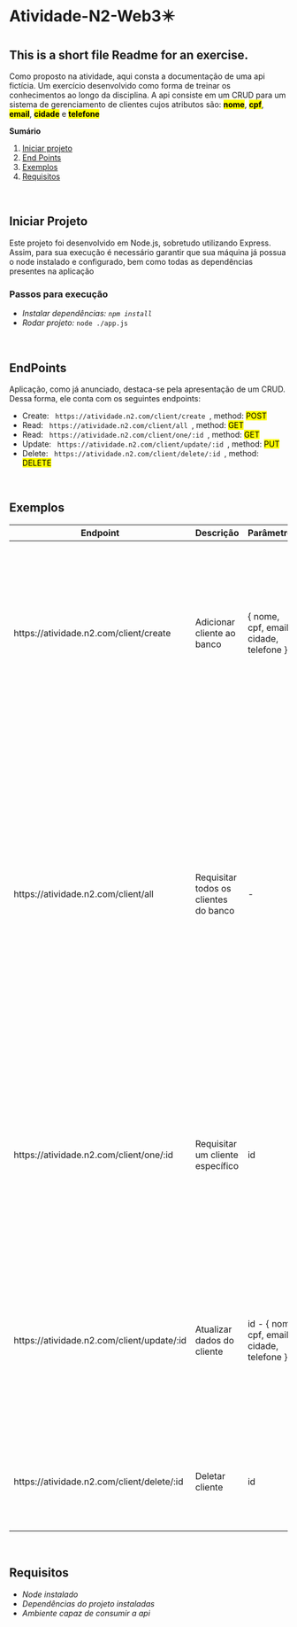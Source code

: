 # Atividade-N2-Web3✴️
<h2>This is a short file Readme for an exercise.</h2>
<p>Como proposto na atividade, aqui consta a documentação de uma api fictícia. Um exercício desenvolvido como forma de treinar os conhecimentos ao longo da disciplina. A api consiste em um CRUD para um sistema de gerenciamento de clientes cujos atributos são: <mark><strong>nome</strong></mark>, <mark><strong>cpf</strong></mark>, <mark><strong>email</strong></mark>, <mark><strong>cidade</strong></mark> e <mark><strong>telefone</strong></mark> </p>

<nav>
  <strong>Sumário </strong>
  <ol>
    <li><a href="#init">Iniciar projeto</a></li>
    <li><a href="#endpoints">End Points</a></li>
    <li><a href="#exemplos">Exemplos</a></li>
    <li><a href="#requisitos">Requisitos</a></li>
  </ol>
</nav>
<br/>
<h2 id="init">Iniciar Projeto</h2>

<p>Este projeto foi desenvolvido em Node.js, sobretudo utilizando Express. Assim, para sua execução é necessário garantir que sua máquina já possua o node instalado e configurado, bem como todas as dependências presentes na aplicação</p>
<h3>Passos para execução</h3>
<ul>
  <li><i>Instalar dependências: <code>npm install</code> </i></li>
  <li><i>Rodar projeto: </i><code>node ./app.js</code></li>
</ul>
<br/>
<h2 id="endpoints">EndPoints</h2>

<p>Aplicação, como já anunciado, destaca-se pela apresentação de um CRUD. Dessa forma, ele conta com os seguintes endpoints: </p>
<ul>
  <li>Create: <code> https://atividade.n2.com/client/create </code>, method: <mark>POST</mark> </li>
  <li>Read: <code> https://atividade.n2.com/client/all </code>, method: <mark>GET</mark> </li>
  <li>Read: <code> https://atividade.n2.com/client/one/:id </code>, method: <mark>GET</mark> </li>
  <li>Update: <code> https://atividade.n2.com/client/update/:id </code>, method: <mark>PUT</mark> </li>
  <li>Delete: <code> https://atividade.n2.com/client/delete/:id </code>, method: <mark>DELETE</mark> </li>
</ul>
<br/>

<h2 id="exemplos">Exemplos</h2>

<table>
  <thead>
    <th>Endpoint</th>
    <th>Descrição</th>
    <th>Parâmetros</th>
    <th>Retorno</th>
  </thead>
  <tbody>
    <tr>
      <td> https://atividade.n2.com/client/create </td>
      <td> Adicionar cliente ao banco </td>
      <td> { nome, cpf, email, cidade, telefone }  </td>
      <td>
        <pre>
          <code>
              {
                nome: "José",
                cpf: "123.456.789-01"
                email: "jose@gmail.com"
                cidade: "Farias Brito"
                telefone: "88 0007-2956"
              }
          </code>
        </pre>
      </td>
    </tr>
    <tr>
      <td> https://atividade.n2.com/client/all </td>
      <td> Requisitar todos os clientes do banco </td>
      <td> - </td>
      <td>
        <pre>
          <code>
            [
              {
                nome: "José",
                cpf: "123.456.789-01"
                email: "jose@gmail.com"
                cidade: "Farias Brito"
                telefone: "88 0007-2956"
              },
              {
                nome: "Alisson",
                cpf: "000.111.444-10"
                email: "alisson@gmail.com"
                cidade: "Crato"
                telefone: "88 4002-8922"
              },
            ]
          </code>
        </pre>
      </td>
    </tr>
    <tr>
      <td> https://atividade.n2.com/client/one/:id </td>
      <td> Requisitar um cliente específico </td>
      <td> id </td>
      <td>
        <pre>
          <code>
              {
                nome: "José",
                cpf: "123.456.789-01"
                email: "jose@gmail.com"
                cidade: "Farias Brito"
                telefone: "88 0007-2956"
              }
          </code>
        </pre>
      </td>
    </tr>
    <tr>
      <td> https://atividade.n2.com/client/update/:id </td>
      <td> Atualizar dados do cliente </td>
      <td> id - { nome, cpf, email, cidade, telefone } </td>
      <td>
        <pre>
          <code>
              {
                nome: "José",
                cpf: "123.456.789-01"
                email: "jose@gmail.com"
                cidade: "Farias Brito"
                telefone: "88 0007-2956"
              }
          </code>
        </pre>
      </td>
    </tr>
    <tr>
      <td> https://atividade.n2.com/client/delete/:id </td>
      <td> Deletar cliente </td>
      <td> id </td>
      <td>
        <pre>
          <code>
              {
                message: "cliente deletado com sucesso"
              }
          </code>
        </pre>
      </td>
    </tr>
  </tbody>
</table>
<br/>

<h2 id="requisitos">Requisitos</h2>

<ul>
  <li><i>Node instalado</i></li>
  <li><i>Dependências do projeto instaladas</i></li>
  <li><i>Ambiente capaz de consumir a api</i></li>
</ul>
